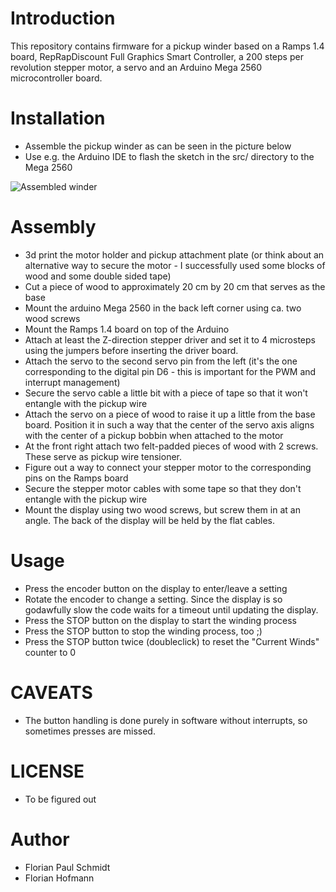 # Introduction

This repository contains firmware for a pickup winder based on a Ramps 1.4 board, RepRapDiscount Full Graphics Smart Controller, a 200 steps per revolution stepper motor, a servo and an Arduino Mega 2560 microcontroller board.

# Installation

- Assemble the pickup winder as can be seen in the picture below
- Use e.g. the Arduino IDE to flash the sketch in the src/ directory to the Mega 2560

![Assembled winder](https://github.com/fps/OPWF/blob/master/IMG_20220405_183842.jpg)

# Assembly

- 3d print the motor holder and pickup attachment plate (or think about an alternative way to secure the motor - I successfully used some blocks of wood and some double sided tape)
- Cut a piece of wood to approximately 20 cm by 20 cm that serves as the base
- Mount the arduino Mega 2560 in the back left corner using ca. two wood screws
- Mount the Ramps 1.4 board on top of the Arduino
- Attach at least the Z-direction stepper driver and set it to 4 microsteps using the jumpers before inserting the driver board.
- Attach the servo to the second servo pin from the left (it's the one corresponding to the digital pin D6 - this is important for the PWM and interrupt management)
- Secure the servo cable a little bit with a piece of tape so that it won't entangle with the pickup wire
- Attach the servo on a piece of wood to raise it up a little from the base board. Position it in such a way that the center of the servo axis aligns with the center of a pickup bobbin when attached to the motor
- At the front right attach two felt-padded pieces of wood with 2 screws. These serve as pickup wire tensioner. 
- Figure out a way to connect your stepper motor to the corresponding pins on the Ramps board
- Secure the stepper motor cables with some tape so that they don't entangle with the pickup wire
- Mount the display using two wood screws, but screw them in at an angle. The back of the display will be held by the flat cables.

# Usage

- Press the encoder button on the display to enter/leave a setting
- Rotate the encoder to change a setting. Since the display is so godawfully slow the code waits for a timeout until updating the display.
- Press the STOP button on the display to start the winding process
- Press the STOP button to stop the winding process, too ;)
- Press the STOP button twice (doubleclick) to reset the "Current Winds" counter to 0

# CAVEATS

- The button handling is done purely in software without interrupts, so sometimes presses are missed.

# LICENSE

- To be figured out

# Author

- Florian Paul Schmidt
- Florian Hofmann  

